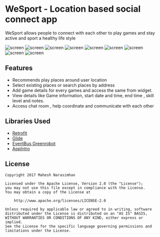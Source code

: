 # WeSport - Location based social connect app

WeSport allows people to connect with each other to play games and stay active and sport a healthy life style


![screen](../master/art/Screen1.png)
![screen](../master/art/Screen2.png)
![screen](../master/art/Screen3.png)
![screen](../master/art/Screen4.png)
![screen](../master/art/Screen4a.png)
![screen](../master/art/Screen4b.png)
![screen](../master/art/Screen5.png)
![screen](../master/art/Screen6.png)
![screen](../master/art/Screen7.png)


## Features

* Recommends play places around user location
* Select existing places or search places by address
* Add game details for every games and access the same from widget.
* View details like Game information, start date and time, end time , skill level and notes.
* Access chat room , help coordinate and communicate with each other

## Libraries Used

* [Retrofit](https://github.com/square/retrofit.git)
* [Glide](https://github.com/bumptech/glide.git)
* [EventBus Greenrobot](https://github.com/greenrobot/EventBus.git)
* [AppIntro](https://github.com/apl-devs/AppIntro.git)


## License

    Copyright 2017 Mahesh Narasimhan

    Licensed under the Apache License, Version 2.0 (the "License");
    you may not use this file except in compliance with the License.
    You may obtain a copy of the License at

        http://www.apache.org/licenses/LICENSE-2.0

    Unless required by applicable law or agreed to in writing, software
    distributed under the License is distributed on an "AS IS" BASIS,
    WITHOUT WARRANTIES OR CONDITIONS OF ANY KIND, either express or implied.
    See the License for the specific language governing permissions and
    limitations under the License.
